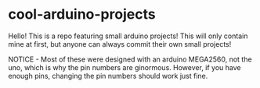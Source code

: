 # cool-arduino-projects
Hello! This is a repo featuring small arduino projects! This will only contain mine at first, but anyone can always commit their own small projects!


NOTICE - Most of these were designed with an arduino MEGA2560, not the uno, which is why the pin numbers are ginormous. However, if you have enough pins, changing the pin numbers should work just fine.
